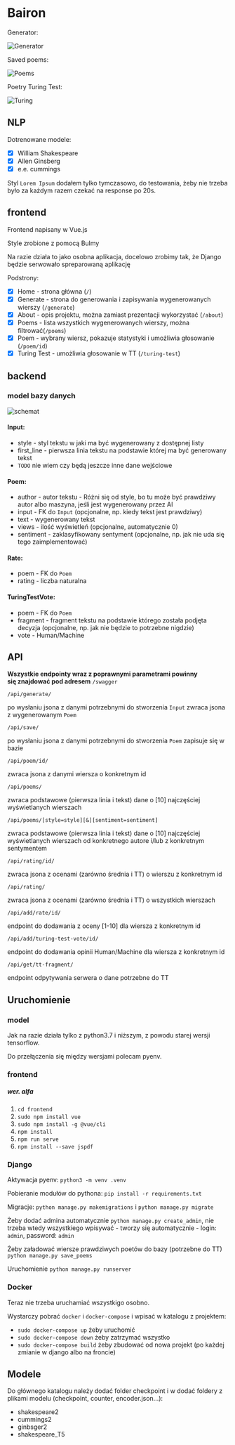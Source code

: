 # Bairon

Generator:

![Generator](img/generator.png)

Saved poems:

![Poems](img/poems.png)

Poetry Turing Test:

![Turing](img/turing.png)


## NLP

Dotrenowane modele:
- [x] William Shakespeare
- [x] Allen Ginsberg
- [x] e.e. cummings

Styl `Lorem Ipsum` dodałem tylko tymczasowo, do testowania, żeby nie trzeba było za każdym razem czekać na response po 20s.

## frontend

Frontend napisany w Vue.js

Style zrobione z pomocą Bulmy

Na razie działa to jako osobna aplikacja, docelowo zrobimy tak, że Django będzie serwowało spreparowaną aplikację

Podstrony:
- [x] Home - strona główna (`/`) 
- [x] Generate - strona do generowania i zapisywania wygenerowanych wierszy (`/generate`)
- [x] About - opis projektu, można zamiast prezentacji wykorzystać (`/about`)
- [x] Poems - lista wszystkich wygenerowanych wierszy, można filtrować(`/poems`)
- [x] Poem - wybrany wiersz, pokazuje statystyki i umożliwia głosowanie (`/poem/id`)
- [x] Turing Test - umożliwia głosowanie w TT (`/turing-test`)

## backend

### model bazy danych

![schemat](db_schema.png)

#### Input:
- style - styl tekstu w jaki ma być wygenerowany z dostępnej listy
- first_line - pierwsza linia tekstu na podstawie której ma być generowany tekst
- ```TODO``` nie wiem czy będą jeszcze inne dane wejściowe

#### Poem:
- author - autor tekstu - Różni się od style, bo tu może być prawdziwy autor albo maszyna, jeśli jest wygenerowany przez AI
- input - FK do `Input` (opcjonalne, np. kiedy tekst jest prawdziwy)
- text - wygenerowany tekst
- views - ilość wyświetleń  (opcjonalne, automatycznie 0)
- sentiment - zaklasyfikowany sentyment  (opcjonalne, np. jak nie uda się tego zaimplementować)

#### Rate:
- poem - FK do `Poem`
- rating - liczba naturalna

#### TuringTestVote:
- poem - FK do `Poem`
- fragment - fragment tekstu na podstawie którego została podjęta decyzja (opcjonalne, np. jak nie będzie to potrzebne nigdzie)
- vote - Human/Machine

## API

**Wszystkie endpointy wraz z poprawnymi parametrami powinny się znajdować pod adresem** `/swagger`

`/api/generate/`

po wysłaniu jsona z danymi potrzebnymi do stworzenia `Input` zwraca jsona z wygenerowanym `Poem`

`/api/save/`

po wysłaniu jsona z danymi potrzebnymi do stworzenia `Poem` zapisuje się w bazie

`/api/poem/id/`

zwraca jsona z danymi wiersza o konkretnym id

`/api/poems/`

zwraca podstawowe (pierwsza linia i tekst) dane o [10] najczęściej wyświetlanych wierszach

`/api/poems/[style=style][&][sentiment=sentiment]`

zwraca podstawowe (pierwsza linia i tekst) dane o [10] najczęściej wyświetlanych wierszach od konkretnego autore i/lub z konkretnym sentymentem

`/api/rating/id/`

zwraca jsona z ocenami (zarówno średnia i TT) o wierszu z konkretnym id

`/api/rating/`

zwraca jsona z ocenami (zarówno średnia i TT) o wszystkich wierszach

`/api/add/rate/id/`

endpoint do dodawania z oceny [1-10] dla wiersza z konkretnym id

`/api/add/turing-test-vote/id/` 

endpoint do dodawania opinii Human/Machine dla wiersza z konkretnym id

`/api/get/tt-fragment/` 

endpoint odpytywania serwera o dane potrzebne do TT

## Uruchomienie

### model

Jak na razie działa tylko z python3.7 i niższym, z powodu starej wersji tensorflow.

Do przełączenia się między wersjami polecam pyenv.

### frontend

##### wer. alfa

1. `cd frontend`
2. `sudo npm install vue`
3. `sudo npm install -g @vue/cli`
3. `npm install`
4. `npm run serve`
5. `npm install --save jspdf`

### Django

Aktywacja pyenv: `python3 -m venv .venv`

Pobieranie modułów do pythona: `pip install -r requirements.txt`

Migracje: `python manage.py makemigrations` i `python manage.py migrate`

Żeby dodać admina automatycznie `python manage.py create_admin`, nie trzeba wtedy wszystkiego wpisywać - tworzy się automatycznie - login: `admin`, password: `admin`

Żeby załadować wiersze prawdziwych poetów do bazy (potrzebne do TT) `python manage.py save_poems`

Uruchomienie `python manage.py runserver`

### Docker

Teraz nie trzeba uruchamiać wszystkigo osobno.

Wystarczy pobrać `docker` i `docker-compose` i wpisać w katalogu z projektem:
* `sudo docker-compose up` żeby uruchomić
* `sudo docker-compose down` żeby zatrzymać wszystko
* `sudo docker-compose build` żeby zbudować od nowa projekt (po każdej zmianie w django albo na froncie)

## Modele
Do głównego katalogu należy dodać folder checkpoint i w dodać foldery z plikami modelu (checkpoint, counter, encoder.json...):
- shakespeare2
- cummings2
- ginbsger2
- shakespeare_T5
